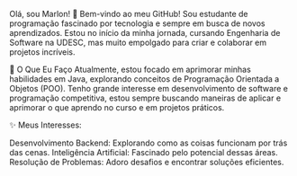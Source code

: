 Olá, sou Marlon! 👋
Bem-vindo ao meu GitHub! Sou estudante de programação fascinado por tecnologia e sempre em busca de novos aprendizados. Estou no início da minha jornada, cursando Engenharia de Software na UDESC, mas muito empolgado para criar e colaborar em projetos incríveis.

🚀 O Que Eu Faço
Atualmente, estou focado em aprimorar minhas habilidades em Java, explorando conceitos de Programação Orientada a Objetos (POO). Tenho grande interesse em desenvolvimento de software e programação competitiva, estou sempre buscando maneiras de aplicar e aprimorar o que aprendo no curso e em projetos práticos.

✨ Meus Interesses:

Desenvolvimento Backend: Explorando como as coisas funcionam por trás das cenas.
Inteligência Artificial: Fascinado pelo potencial dessas áreas.
Resolução de Problemas: Adoro desafios e encontrar soluções eficientes.

